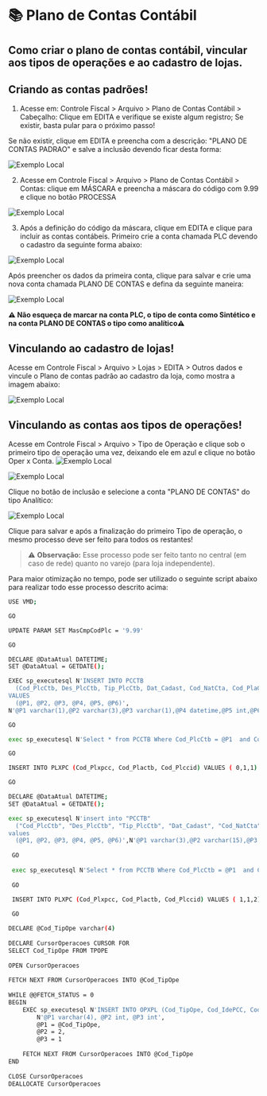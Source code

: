 # 📚 Plano de Contas Contábil


## Como criar o plano de contas contábil, vincular aos tipos de operações e ao cadastro de lojas.


## Criando as contas padrões!
1. Acesse em: Controle Fiscal > Arquivo > Plano de Contas Contábil > Cabeçalho: 
Clique em EDITA e verifique se existe algum registro; 
Se existir, basta pular para o próximo passo! 

Se não existir, clique em EDITA e preencha com a descrição: "PLANO DE CONTAS PADRAO" e salve a inclusão devendo ficar desta forma:

![Exemplo Local](./img/plano-de-contas.png)

2. Acesse em Controle Fiscal > Arquivo > Plano de Contas Contábil > Contas: clique em MÁSCARA e preencha a máscara do código com 9.99 e clique no botão PROCESSA

![Exemplo Local](./img/mascara.png)

3. Após a definição do código da máscara, clique em EDITA e clique para incluir as contas contábeis.
Primeiro crie a conta chamada PLC devendo o cadastro da seguinte forma abaixo:

![Exemplo Local](./img/cadastro-plc.png)

Após preencher os dados da primeira conta, clique para salvar e crie uma nova conta chamada PLANO DE CONTAS e defina da seguinte maneira:

![Exemplo Local](./img/cadastro-conta.png)


**⚠️ Não esqueça de marcar na conta PLC, o tipo de conta como Sintético e na conta PLANO DE CONTAS o tipo como analítico⚠️**

## Vinculando ao cadastro de lojas!
Acesse em Controle Fiscal > Arquivo > Lojas > EDITA > Outros dados e vincule o Plano de contas padrão ao cadastro da loja, como mostra a imagem abaixo:

![Exemplo Local](./img/cadastro-loja.png)

## Vinculando as contas aos tipos de operações!

Acesse em Controle Fiscal > Arquivo > Tipo de Operação e clique sob o primeiro tipo de operação uma vez, deixando ele em azul e clique no botão Oper x Conta. ![Exemplo Local](./img/btn-oper.png)

![Exemplo Local](./img/tipooperacao.png)

Clique no botão de inclusão e selecione a conta "PLANO DE CONTAS" do tipo Analítico:

![Exemplo Local](./img/opxconta.png)

Clique para salvar e após a finalização do primeiro Tipo de operação, o mesmo processo deve ser feito para todos os restantes!

> ⚠️ **Observação:** Esse processo pode ser feito tanto no central (em caso de rede) quanto no varejo (para loja independente). 

Para maior otimização no tempo, pode ser utilizado o seguinte script abaixo para realizar todo esse processo descrito acima:

```bash
USE VMD;

GO

UPDATE PARAM SET MasCmpCodPlc = '9.99'

GO

DECLARE @DataAtual DATETIME;
SET @DataAtual = GETDATE();

EXEC sp_executesql N'INSERT INTO PCCTB
  (Cod_PlcCtb, Des_PlcCtb, Tip_PlcCtb, Dat_Cadast, Cod_NatCta, Cod_PlaCtb)
VALUES
  (@P1, @P2, @P3, @P4, @P5, @P6)',
N'@P1 varchar(1),@P2 varchar(3),@P3 varchar(1),@P4 datetime,@P5 int,@P6 int','9','PLC','S',@DataAtual,0,1;

GO

exec sp_executesql N'Select * from PCCTB Where Cod_PlcCtb = @P1  and Cod_IdePcc =  @P2',N'@P1 nvarchar(1),@P2 nvarchar(1)',N'9',N''

GO

INSERT INTO PLXPC (Cod_Plxpcc, Cod_Plactb, Cod_Plccid) VALUES ( 0,1,1)

GO

DECLARE @DataAtual DATETIME;
SET @DataAtual = GETDATE();

exec sp_executesql N'insert into "PCCTB"
  ("Cod_PlcCtb", "Des_PlcCtb", "Tip_PlcCtb", "Dat_Cadast", "Cod_NatCta", "Cod_PlaCtb")
values
  (@P1, @P2, @P3, @P4, @P5, @P6)',N'@P1 varchar(3),@P2 varchar(15),@P3 varchar(1),@P4 datetime,@P5 int,@P6 int','999','PLANO DE CONTAS','A',@DataAtual,0,1
  
 GO 
 
 exec sp_executesql N'Select * from PCCTB Where Cod_PlcCtb = @P1  and Cod_IdePcc =  @P2',N'@P1 nvarchar(3),@P2 nvarchar(1)',N'999',N''
 
 GO
 
 INSERT INTO PLXPC (Cod_Plxpcc, Cod_Plactb, Cod_Plccid) VALUES ( 1,1,2)

 GO

DECLARE @Cod_TipOpe varchar(4)
 
DECLARE CursorOperacoes CURSOR FOR
SELECT Cod_TipOpe FROM TPOPE
 
OPEN CursorOperacoes
 
FETCH NEXT FROM CursorOperacoes INTO @Cod_TipOpe
 
WHILE @@FETCH_STATUS = 0
BEGIN
    EXEC sp_executesql N'INSERT INTO OPXPL (Cod_TipOpe, Cod_IdePCC, Cod_PlaCtb) VALUES (@P1, @P2, @P3)',
        N'@P1 varchar(4), @P2 int, @P3 int',
        @P1 = @Cod_TipOpe,
        @P2 = 2,
        @P3 = 1
 
    FETCH NEXT FROM CursorOperacoes INTO @Cod_TipOpe
END
 
CLOSE CursorOperacoes
DEALLOCATE CursorOperacoes